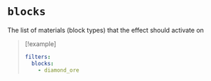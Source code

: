 # `blocks`

The list of materials (block types) that the effect should activate on

> [!example]
> ```yaml
> filters:
>   blocks: 
>     - diamond_ore
> ```
